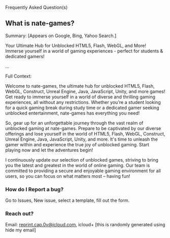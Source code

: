 Frequently Asked Question(s)
## What is nate-games?
Summary: [Appears on Google, Bing, Yahoo Search.]

Your Ultimate Hub for Unblocked HTML5, Flash, WebGL, and More! Immerse yourself in a world of gaming experiences - perfect for students & dedicated gamers!

...

Full Context:

Welcome to nate-games, the ultimate hub for unblocked HTML5, Flash, WebGL, Construct, Unreal Engine, Java, JavaScript, Unity, and more games! Get ready to immerse yourself in a world of diverse and thrilling gaming experiences, all without any restrictions. Whether you're a student looking for a quick gaming break during study time or a dedicated gamer seeking unblocked entertainment, nate-games has everything you need!

So, gear up for an unforgettable journey through the vast realm of unblocked gaming at nate-games. Prepare to be captivated by our diverse offerings and lose yourself in the world of HTML5, Flash, WebGL, Construct, Unreal Engine, Java, JavaScript, Unity, and more. It's time to unleash the gamer within and experience the true joy of unblocked gaming. Start playing now and let the adventures begin!

I continuously update our selection of unblocked games, striving to bring you the latest and greatest in the world of online gaming. Our team is committed to providing a secure and enjoyable gaming environment for all users, so you can focus on what matters most – having fun!

### How do I Report a bug?
Go to Issues, New issue, select a template, fill out the form.

### Reach out?

Email: reprint.cap.0v@icloud.com, icloud+ [this is randomly generated using hide my email]